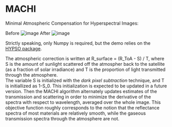 # MACHI
Minimal Atmospheric Compensation for Hyperspectral Images:

Before
![image](https://github.com/user-attachments/assets/c893a150-558d-47d8-b349-aff18c2bdfa9)
After
![image](https://github.com/user-attachments/assets/cc851fc6-8f6b-4b48-9134-8c80006eff3e)

Strictly speaking, only Numpy is required, but the demo relies on the [HYPSO package](https://github.com/NTNU-SmallSat-Lab/hypso-package). 

The atmospheric correction is written at R_surface = (R_ToA - S) / T, where S is the amount of sunlight scattered off the atmospher back to the satellite (as a fraction of solar irradiance) and T is the proportion of light transmitted through the atmosphere.  
The variable S is initialized with the *dark pixel subtraction* technique, and T is initiallized as 1-S_0. This initialization is expected to be updated in a future version. 
Then the MACHI algorithm alternately updates estimates of the transmission and scattering in order to minimize the derivative of the spectra with respect to wavelength, averaged over the whole image. 
This objective function roughly corresponds to the notion that the reflectance spectra of most materials are relatively smooth, while the gaseous transmission spectra through the atmosphere are not. 
